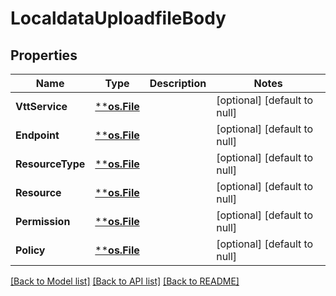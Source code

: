 # LocaldataUploadfileBody

## Properties
Name | Type | Description | Notes
------------ | ------------- | ------------- | -------------
**VttService** | [****os.File**](*os.File.md) |  | [optional] [default to null]
**Endpoint** | [****os.File**](*os.File.md) |  | [optional] [default to null]
**ResourceType** | [****os.File**](*os.File.md) |  | [optional] [default to null]
**Resource** | [****os.File**](*os.File.md) |  | [optional] [default to null]
**Permission** | [****os.File**](*os.File.md) |  | [optional] [default to null]
**Policy** | [****os.File**](*os.File.md) |  | [optional] [default to null]

[[Back to Model list]](../README.md#documentation-for-models) [[Back to API list]](../README.md#documentation-for-api-endpoints) [[Back to README]](../README.md)

